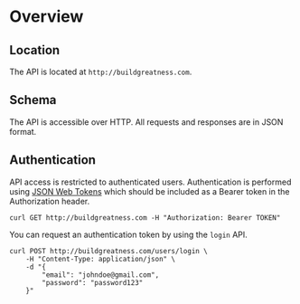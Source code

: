 # Overview

## Location

The API is located at `http://buildgreatness.com`.

## Schema

The API is accessible over HTTP. All requests and responses are in JSON format.

## Authentication

API access is restricted to authenticated users. Authentication is performed using [JSON Web Tokens](https://jwt.io/) which should be included as a Bearer token in the Authorization header.

```
curl GET http://buildgreatness.com -H "Authorization: Bearer TOKEN"
```

You can request an authentication token by using the `login` API.

```
curl POST http://buildgreatness.com/users/login \
    -H "Content-Type: application/json" \
    -d "{
        "email": "johndoe@gmail.com",
        "password": "password123"
    }"
```

